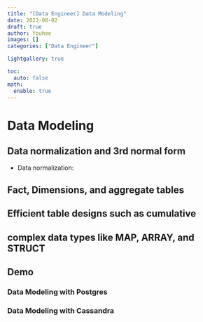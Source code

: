```yaml
---
title: "[Data Engineer] Data Modeling"
date: 2022-08-02
draft: true
author: Youhee
images: []
categories: ["Data Engineer"]

lightgallery: true

toc:
  auto: false
math:
  enable: true
---
```

# Data Modeling 

## Data normalization and 3rd normal form
* Data normalization: 
 

## Fact, Dimensions, and aggregate tables

## Efficient table designs such as cumulative 

## complex data types like MAP, ARRAY, and STRUCT

## Demo

### Data Modeling with Postgres

### Data Modeling with Cassandra